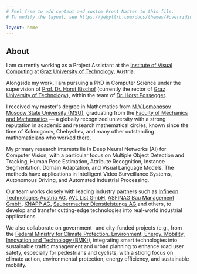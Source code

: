 ```yaml
---
# Feel free to add content and custom Front Matter to this file.
# To modify the layout, see https://jekyllrb.com/docs/themes/#overriding-theme-defaults

layout: home
---
```


## About

I am currently working as a Project Assistant at the [Institute of Visual Computing](https://www.tugraz.at/institute/icg/home) 
at [Graz University of Technology](https://en.wikipedia.org/wiki/Graz_University_of_Technology), Austria. 

Alongside my work, I am pursuing a PhD in Computer Science under the supervision of [Prof. Dr. Horst Bischof](https://en.wikipedia.org/wiki/Horst_Bischof)
(currently the rector of [Graz University of Technology](https://en.wikipedia.org/wiki/Graz_University_of_Technology)), within the team of [Dr. Horst Possegger](https://snototter.github.io/research/). 

I received my master's degree in Mathematics from [M.V.Lomonosov Moscow State University
(MSU)](https://en.wikipedia.org/wiki/Moscow_State_University), graduating from the [Faculty of Mechanics and Mathematics](https://en.wikipedia.org/wiki/MSU_Faculty_of_Mechanics_and_Mathematics) — a globally recognized
university with a strong reputation in academic and research mathematical circles, known since the time of
Kolmogorov, Chebyshev, and many other outstanding mathematicians who worked there.

My primary research interests lie in Deep Neural Networks (AI) for Computer Vision, with a particular focus
on Multiple Object Detection and Tracking, Human Pose Estimation, 
Attribute Recognition, Instance Segmentation, Domain Adaptation, and Visual Language Models.
The methods have applications in Intelligent Video Surveillance Systems, Autonomous Driving, 
and Automated Industrial Processing.

Our team works closely with leading industry partners such as [Infineon Technologies Austria AG](https://www.infineon.com/), 
[AVL List GmbH](https://www.avl.com/en), [ASFINAG Bau Management GmbH](https://www.asfinag.at/), [KNAPP AG](https://www.knapp.com/en/), 
[Saubermacher Dienstleistungs AG](https://saubermacher.at/),and others, to develop and transfer cutting-edge technologies 
into real-world industrial applications.

We also collaborate on government- and city-funded projects (e.g., from the [Federal Ministry for Climate Protection, 
Environment, Energy, Mobility, Innovation and Technology (BMK)](https://www.bmimi.gv.at/en.html)), 
integrating smart technologies into sustainable traffic management and urban planning to enhance road user safety,
especially for pedestrians and cyclists, with a strong focus on climate action, 
environmental protection, energy efficiency, and sustainable mobility.

